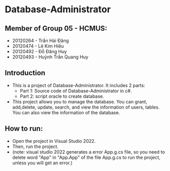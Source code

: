 # Database-Administrator

## Member of Group 05 - HCMUS:

- 20120264 - Trần Hải Đăng
- 20120474 - Lê Kim Hiếu
- 20120492 - Đỗ Đăng Huy
- 20120493 - Huỳnh Trần Quang Huy

## Introduction

- This is a project of Database-Administrator. It includes 2 parts:
  - Part 1: Source code of Database-Administrator in c#.
  - Part 2: script oracle to create database.
- This project allows you to manage the database. You can grant, add,delete, update, search, and view the information of users, tables. You can also view the information of the database.

## How to run:

- Open the project in Visual Studio 2022.
- Then, run the project.
- (note: visual studio 2022 generates a error App.g.cs file, so you need to delete word "App" in "App.App" of the file App.g.cs to run the project, unless you will get an error.)
